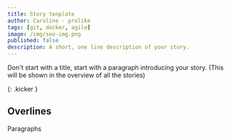 ```yaml
---
title: Story tenplate
author: Caroline - prolike
tags: [git, docker, agile]
image: /img/seo-img.png
published: false
description: A short, one line description of your story.
---
```


Don't start with a title, start with a paragraph introducing your story.
(This will be shown in the overview of all the stories)

{: .kicker }

## Overlines

Paragraphs

